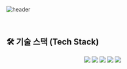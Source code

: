 <!-- 헤더 이미지 -->
![header](https://capsule-render.vercel.app/api?type=waving&color=gradient&height=150&section=header&text=MIN2EO's%20GITHUB&fontSize=50&fontAlign=70&fontAlignY=36&animation=twinkling)

<br />

## 🛠️ 기술 스택 (Tech Stack)

<p align="center">
  <!-- Kotlin -->
  <img src="https://img.shields.io/badge/Kotlin-7F52FF?style=for-the-badge&logo=kotlin&logoColor=white" />
  
  <!-- Java -->
  <img src="https://img.shields.io/badge/Java-007396?style=for-the-badge&logo=java&logoColor=white" />

  <!-- HTML5 -->
  <img src="https://img.shields.io/badge/HTML5-E34F26?style=for-the-badge&logo=html5&logoColor=white" />

  <!-- CSS3 -->
  <img src="https://img.shields.io/badge/CSS3-1572B6?style=for-the-badge&logo=css3&logoColor=white" />

  <!-- JavaScript -->
  <img src="https://img.shields.io/badge/JavaScript-F7DF1E?style=for-the-badge&logo=javascript&logoColor=black" />
</p>

<br />
